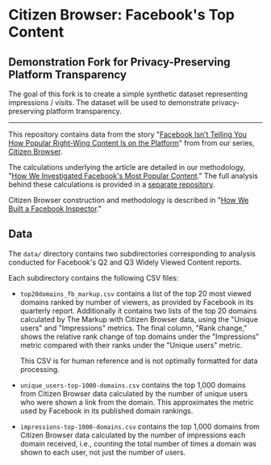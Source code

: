 # Citizen Browser: Facebook's Top Content

## Demonstration Fork for Privacy-Preserving Platform Transparency

The goal of this fork is to create a simple synthetic dataset representing impressions / visits. The dataset will be used to demonstrate privacy-preserving platform transparency.

---

This repository contains data from the story "[Facebook Isn’t Telling You How Popular Right-Wing Content Is on the Platform](https://themarkup.org/citizen-browser/2021/11/18/facebook-isnt-telling-you-how-popular-right-wing-content-is-on-the-platform)" from from our series, [Citizen Browser](https://themarkup.org/citizen-browser/). 

The calculations underlying the article are detailed in our methodology, "[How We Investigated Facebook's Most Popular Content](https://themarkup.org/show-your-work/2021/11/18/how-we-investigated-facebooks-most-popular-content
)." The full analysis behind these calculations is provided in a [separate repository](https://github.com/the-markup/facebook-report-verification).

Citizen Browser construction and methodology is described in "[How We Built a Facebook Inspector](https://themarkup.org/citizen-browser/2021/01/05/how-we-built-a-facebook-inspector)."

## Data
The `data/` directory contains two subdirectories corresponding to analysis conducted for Facebook's Q2 and Q3 Widely Viewed Content reports.

Each subdirectory contains the following CSV files:
* `top20domains_fb_markup.csv` contains a list of the top 20 most viewed domains ranked by number of viewers, as provided by Facebook in its quarterly report. Additionally it contains two lists of the top 20 domains calculated by The Markup with Citizen Browser data, using the "Unique users" and "Impressions" metrics. 
The final column, "Rank change," shows the relative rank change of top domains under the "Impressions" metric compared with their ranks under the "Unique users" metric.

    This CSV is for human reference and is not optimally formatted for data processing.
* `unique_users-top-1000-domains.csv` contains the top 1,000 domains from Citizen Browser data calculated by the number of unique users who were shown a link from the domain. This approximates the metric used by Facebook in its published domain rankings.
* `impressions-top-1000-domains.csv` contains the top 1,000 domains from Citizen Browser data calculated by the number of impressions each domain received, i.e., counting the total number of times a domain was shown to each user, not just the number of users.
